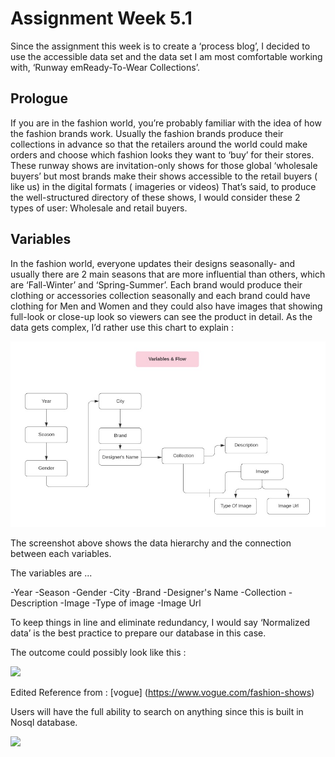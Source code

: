 # Assignment Week 5.1

Since the assignment this week is to create a ‘process blog’, I decided to use the accessible data set and the data set I am most comfortable working with, ‘Runway emReady-To-Wear Collections’.

## Prologue

If you are in the fashion world, you’re probably familiar with the idea of how the fashion brands work. Usually the fashion brands produce their collections in advance so that the retailers around the world could make orders and choose which fashion looks they want to ‘buy’ for their stores.
These runway shows are invitation-only shows for those global ‘wholesale buyers’ but most brands make their shows accessible to the retail buyers ( like us) in the digital formats ( imageries or videos)
That’s said, to produce the well-structured directory of these shows, I would consider these 2 types of user: Wholesale and retail buyers.

## Variables

In the fashion world, everyone updates their designs seasonally- and usually there are 2 main seasons that are more influential than others, which are ‘Fall-Winter’ and ‘Spring-Summer’. Each brand would produce their clothing or accessories collection seasonally and each brand could have clothing for Men and Women and they could also have images that showing full-look or close-up look so viewers can see the product in detail. As the data gets complex, I’d rather use this chart to explain :

![](Variables.jpg)

The screenshot above shows the data hierarchy and the connection between each variables.

The variables are ...

-Year
-Season
-Gender
-City
-Brand
-Designer's Name
-Collection
-Description
-Image
-Type of image
-Image Url

To keep things in line and eliminate redundancy, I would say ‘Normalized data’ is the best practice to prepare our database in this case.

The outcome could possibly look like this :

![](final_product.jpg)

Edited Reference from : [vogue] (https://www.vogue.com/fashion-shows)

Users will have the full ability to search on anything since this is built in Nosql database.

![](Database_Diagram.jpg)
